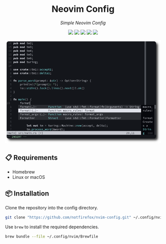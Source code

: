 <h1 align="center">Neovim Config</h1>

<p align="center"><i>Simple Neovim Config</i></p>
<p align="center">
  <a href="https://www.open-std.org/jtc1/sc22/wg14/"><img src="https://img.shields.io/badge/c-%2300599C.svg?style=flat&logo=c&logoColor=white"></a>
  <a href="https://isocpp.org/"><img src="https://img.shields.io/badge/c++-%2300599C.svg?style=flat&logo=c%2B%2B&logoColor=white"></a>
  <a href="https://www.lua.org/"><img src="https://img.shields.io/badge/lua-%232C2D72.svg?style=flat&logo=lua&logoColor=white"></a>
  <a href="https://www.rust-lang.org/"><img src="https://img.shields.io/badge/rust-%23000000.svg?style=flat&logo=rust&logoColor=white"></a>
  <a href="https://www.gnu.org/software/bash/"><img src="https://img.shields.io/badge/shell_script-%23121011.svg?style=flat&logo=gnu-bash&logoColor=white"></a>
</p>
<div align="center">
  <img width="750" alt="screenshot-1" src="./assets/screenshot-1.png">
</div>

## 📋 Requirements 
- Homebrew
- Linux or macOS

## 📦 Installation
Clone the repository into the config directory.
```sh
git clone "https://github.com/notfirefox/nvim-config.git" ~/.config/nvim
```

Use `brew` to install the required dependencies.
```sh
brew bundle --file ~/.config/nvim/Brewfile
```
